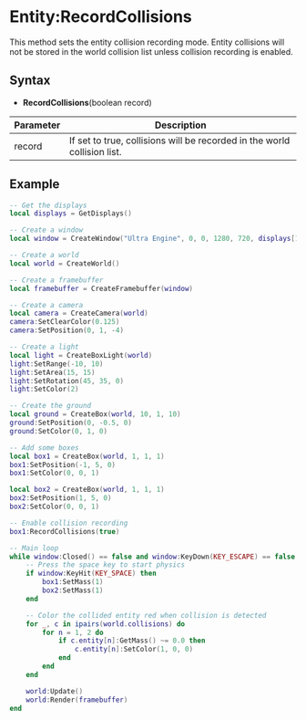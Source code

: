 # Entity:RecordCollisions

This method sets the entity collision recording mode. Entity collisions will not be stored in the world collision list unless collision recording is enabled.

## Syntax

- **RecordCollisions**(boolean record)

| Parameter | Description |
|---|---|
| record | If set to true, collisions will be recorded in the world collision list. |

## Example

```lua
-- Get the displays
local displays = GetDisplays()

-- Create a window
local window = CreateWindow("Ultra Engine", 0, 0, 1280, 720, displays[1], WINDOW_CENTER + WINDOW_TITLEBAR)

-- Create a world
local world = CreateWorld()

-- Create a framebuffer
local framebuffer = CreateFramebuffer(window)

-- Create a camera
local camera = CreateCamera(world)
camera:SetClearColor(0.125)
camera:SetPosition(0, 1, -4)

-- Create a light
local light = CreateBoxLight(world)
light:SetRange(-10, 10)
light:SetArea(15, 15)
light:SetRotation(45, 35, 0)
light:SetColor(2)

-- Create the ground
local ground = CreateBox(world, 10, 1, 10)
ground:SetPosition(0, -0.5, 0)
ground:SetColor(0, 1, 0)

-- Add some boxes
local box1 = CreateBox(world, 1, 1, 1)
box1:SetPosition(-1, 5, 0)
box1:SetColor(0, 0, 1)

local box2 = CreateBox(world, 1, 1, 1)
box2:SetPosition(1, 5, 0)
box2:SetColor(0, 0, 1)

-- Enable collision recording
box1:RecordCollisions(true)

-- Main loop
while window:Closed() == false and window:KeyDown(KEY_ESCAPE) == false do
    -- Press the space key to start physics
    if window:KeyHit(KEY_SPACE) then
        box1:SetMass(1)
        box2:SetMass(1)
    end

    -- Color the collided entity red when collision is detected
    for _, c in ipairs(world.collisions) do
        for n = 1, 2 do
            if c.entity[n]:GetMass() ~= 0.0 then
                c.entity[n]:SetColor(1, 0, 0)
            end
        end
    end

    world:Update()
    world:Render(framebuffer)
end
```
